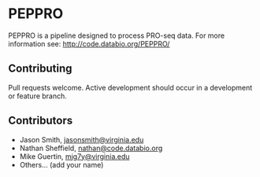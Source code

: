 # PEPPRO

PEPPRO is a pipeline designed to process PRO-seq data. For more information see: http://code.databio.org/PEPPRO/

## Contributing

Pull requests welcome. Active development should occur in a development or feature branch.

## Contributors

* Jason Smith, jasonsmith@virginia.edu
* Nathan Sheffield, nathan@code.databio.org
* Mike Guertin, mjg7y@virginia.edu
* Others... (add your name)
